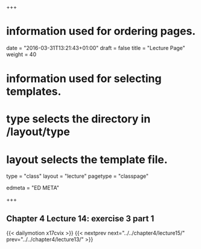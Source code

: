 +++
# information used for ordering pages.
date = "2016-03-31T13:21:43+01:00"
draft = false
title = "Lecture Page"
weight = 40

# information used for selecting templates.
# type selects the directory in /layout/type
# layout selects the template file.

type   = "class"
layout = "lecture"
pagetype = "classpage"





edmeta = "ED META"

+++
## Chapter 4 Lecture 14: exercise 3 part 1
{{< dailymotion x17cvix >}}
{{< nextprev next="../../chapter4/lecture15/"     prev="../../chapter4/lecture13/"  >}}

